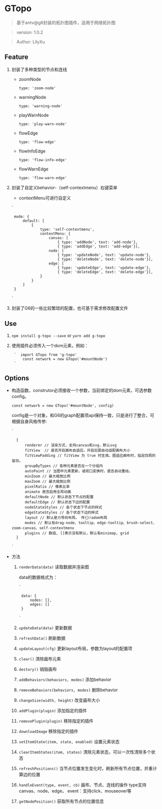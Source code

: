 # GTopo
> 	基于antv@g6封装的拓扑图插件，适用于网络拓扑图

> 	version: 1.0.2

> 	Author: LilyXu

## Feature
1. 封装了多种类型的节点和连线
	- zoomNode
		
		`type: 'zoom-node'`

	- warningNode

		`type: 'warning-node'`

	- playWarnNode

		`type: 'play-warn-node'`

	- flowEdge

		`type: 'flow-edge'`

	- flowInfoEdge

		`type: 'flow-info-edge'`

	- flowWarnEdge

		`type: 'flow-warn-edge'`

2. 封装了自定义behavior-（self-contextmenu）右键菜单
	
	* contextMenu可进行自定义
	
	`

		mode: {
			default: [
				{
					type: 'self-contextmenu',
					contextMenu: {
						canvas: [
							{ type: 'addNode', text: 'add-node'}, 
							{ type: 'addEdge', text: 'add-edge'}],
						node: [
							{ type: 'updateNode', text: 'update-node'}, 
							{ type: 'deleteNode', text: 'delete-node'}],
						edge: [
							{ type: 'updateEdge', text: 'update-edge'}, 
							{ type: 'deleteEdge', text: 'delete-edge'}],
					}
				}
			]
		}

	`

3. 封装了G6的一些比较繁琐的配置，也可基于需求修改配置文件

## Use
1. `npm install g-topo --save` or  `yarn add g-topo`

2. 使用插件必须传入一个dom元素，例如：

      	`  import GTopo from 'g-topo'
			const network = new GTopo('#mountNode')
		`

## Options
* 构造函数，construtor必须接收一个参数，当前绑定的dom元素，可选参数config。

	`const network = new GTopo('#mountNode', config)`

	config是一个对象，和G6的graph配置项api保持一致，只是进行了整合，可根据自身风格传参:
	
	`	
		
		{
			renderer // 渲染方式，支持canvas和svg，默认svg
			fitView  // 是否开启画布自适应。开启后图自动适配画布大小
			fitViewPadding // fitView 为 true 时生效。图适应画布时，指定四周的留白。
			groupByTypes // 各种元素是否在一个分组内
			autoPaint // 当图中元素更新，或视口变换时，是否自动重绘。
			minZoom // 最大缩放比例
			maxZoom // 最大缩放比例
			pixelRatio // 像素比率
			animate 是否启用全局动画
			defaultNode // 默认状态下节点的配置
			defaultEdge // 默认状态下边的配置
			nodeStateStyles // 各个状态下节点的样式
			edgeStateStyles // 各个状态下边的样式
			layout // 默认是力导向布局， 传{}radom布局
			modes // 默认有drag-node、tooltip、edge-tooltip、brush-select、zoom-canvas、self-contextmenu
			plugins // 数组, []表示没有默认，默认有minimap, grid
		}
	`

* 方法
	1. `renderData(data)` 读取数据并渲染图
		
		data的数据格式为：
		
		`

			data: {
				nodes: [],
				edges: []
			}
		
		`
	2. `updateData(data)` 更新数据
	3. `refreshData()` 刷新数据
	4. `updateLayout(cfg)` 更新layout布局，参数为layout的配置项
	5. `clear()` 清除画布元素
	6. `destory()` 销毁画布
	7. `addBehaviors(behaviors, modes)` 添加behavior
	8. `removeBehaviors(behaviors, modes)` 删除behavior
	7. `changeSize(width, height)` 改变画布大小
	7. `addPlugin(plugin)` 添加指定的插件
	7. `removePlugin(plugin)` 移除指定的插件
	7. `downloadImage` 移除指定的插件
	7. `setItemState(item, state, enabled)` 设置元素状态
	7. `clearItemStates(item, states)` 清除元素状态，可以一次性清除多个状态
	7. `refreshPositions()` 当节点位置发生变化时，刷新所有节点位置，并重计算边的位置
	7. `handleEvent(type, event, cb)` 画布、节点、连线的操作 type支持canvas、node、edge， event：支持click、mouseover等
	7. `getNodePosition()` 获取所有节点的位置信息
